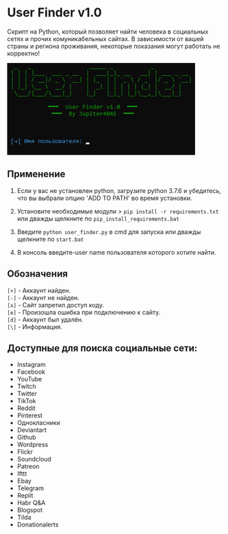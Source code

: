 # User Finder v1.0

Скрипт на Python, который позволяет найти человека в социальных сетях и прочих комуникабельных сайтах.
В зависимости от вашей страны и региона проживания, некоторые показания могут работать не корректно!

![image](https://github.com/Jupiter404E/User-finder/blob/main/img/user_finder.png?raw=true)

## Применение

1. Если у вас не установлен python, загрузите python 3.7.6 и убедитесь, что вы выбрали опцию 'ADD TO PATH' во время установки.

2. Установите необходимые модули > `pip install -r requirements.txt` или дважды щелкните по `pip_install_requirements.bat`

3. Введите `python user_finder.py` в cmd для запуска или дважды щелкните по `start.bat`

4. В консоль введите-user name пользователя которого хотите найти.
## Обозначения

`[+]` - Аккаунт найден. <br />
`[-]` - Аккаунт не найден. <br />
`[x]` - Сайт запретил доступ коду. <br />
`[e]` - Произошла ошибка при подключению к сайту. <br />
`[d]` - Аккаунт был удалён. <br />
`[\]` - Информация.

## Доступные для поиска социальные сети:

+ Instagram
+ Facebook
+ YouTube
+ Twitch
+ Twitter
+ TikTok
+ Reddit
+ Pinterest
+ Однокласники
+ Deviantart
+ Github
+ Wordpress
+ Flickr
+ Soundcloud
+ Patreon
+ Ifttt
+ Ebay
+ Telegram
+ Replit
+ Habr Q&A
+ Blogspot
+ Tilda
+ Donationalerts
